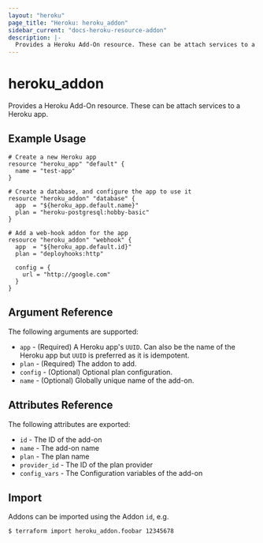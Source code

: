 ```yaml
---
layout: "heroku"
page_title: "Heroku: heroku_addon"
sidebar_current: "docs-heroku-resource-addon"
description: |-
  Provides a Heroku Add-On resource. These can be attach services to a Heroku app.
---
```


# heroku\_addon

Provides a Heroku Add-On resource. These can be attach
services to a Heroku app.

## Example Usage

```hcl
# Create a new Heroku app
resource "heroku_app" "default" {
  name = "test-app"
}

# Create a database, and configure the app to use it
resource "heroku_addon" "database" {
  app  = "${heroku_app.default.name}"
  plan = "heroku-postgresql:hobby-basic"
}

# Add a web-hook addon for the app
resource "heroku_addon" "webhook" {
  app  = "${heroku_app.default.id}"
  plan = "deployhooks:http"

  config = {
    url = "http://google.com"
  }
}
```

## Argument Reference

The following arguments are supported:

* `app` - (Required) A Heroku app's `UUID`. Can also be the name of the Heroku app but `UUID` is preferred as it is idempotent.
* `plan` - (Required) The addon to add.
* `config` - (Optional) Optional plan configuration.
* `name` - (Optional) Globally unique name of the add-on.

## Attributes Reference

The following attributes are exported:

* `id` - The ID of the add-on
* `name` - The add-on name
* `plan` - The plan name
* `provider_id` - The ID of the plan provider
* `config_vars` - The Configuration variables of the add-on


## Import

Addons can be imported using the Addon `id`, e.g.

```
$ terraform import heroku_addon.foobar 12345678
```
